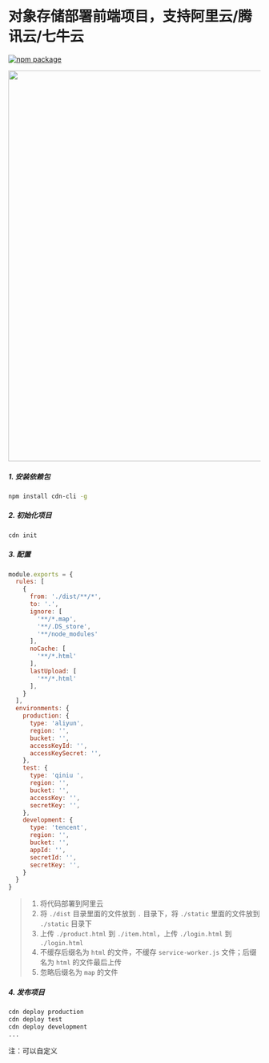 # 对象存储部署前端项目，支持阿里云/腾讯云/七牛云

[![npm package](https://img.shields.io/npm/v/cdn-cli.svg)](https://www.npmjs.org/package/cdn-cli)

<img src="https://github.com/Chooin/cdn-cli/blob/master/awesome.gif" width="780" height="auto" />

##### 1. 安装依赖包

```sh
npm install cdn-cli -g
```

##### 2. 初始化项目

```sh
cdn init
```

##### 3. 配置

``` js
module.exports = {
  rules: [
    {
      from: './dist/**/*',
      to: '.',
      ignore: [
        '**/*.map',
        '**/.DS_store',
        '**/node_modules'
      ],
      noCache: [
        '**/*.html'
      ],
      lastUpload: [
        '**/*.html'
      ],
    }
  ],
  environments: {
    production: {
      type: 'aliyun',
      region: '',
      bucket: '',
      accessKeyId: '',
      accessKeySecret: '',
    },
    test: {
      type: 'qiniu ',
      region: '',
      bucket: '',
      accessKey: '',
      secretKey: '',
    },
    development: {
      type: 'tencent',
      region: '',
      bucket: '',
      appId: '',
      secretId: '',
      secretKey: '',
    }
  }
}
```

> 1. 将代码部署到阿里云
> 2. 将 `./dist` 目录里面的文件放到 `.` 目录下，将 `./static` 里面的文件放到 `./static` 目录下
> 3. 上传 `./product.html` 到 `./item.html`，上传 `./login.html` 到 `./login.html`
> 4. 不缓存后缀名为 `html` 的文件，不缓存 `service-worker.js` 文件；后缀名为 `html` 的文件最后上传
> 5. 忽略后缀名为 `map` 的文件

##### 4. 发布项目

``` sh
cdn deploy production
cdn deploy test
cdn deploy development
...
```

注：可以自定义



